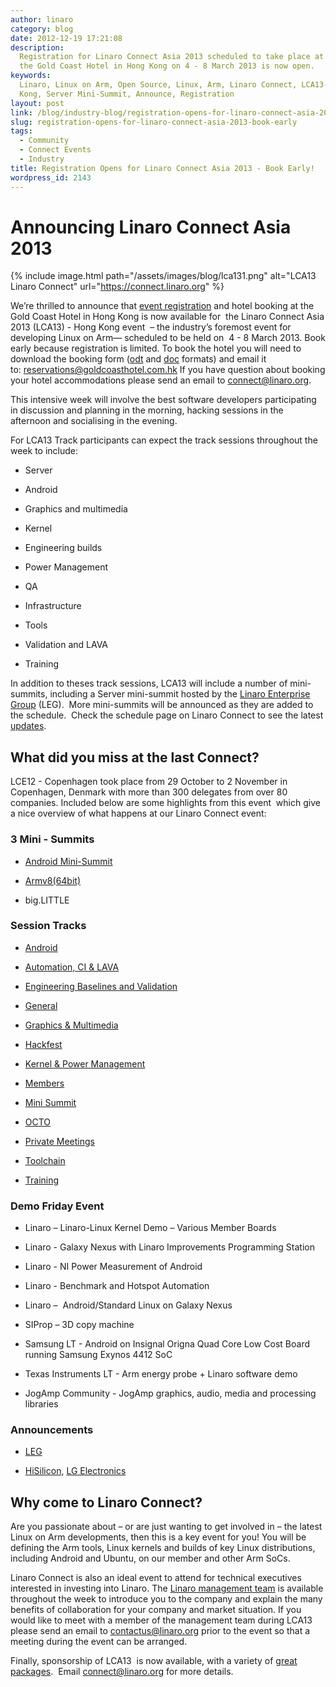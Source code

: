 ```yaml
---
author: linaro
category: blog
date: 2012-12-19 17:21:08
description:
  Registration for Linaro Connect Asia 2013 scheduled to take place at
  the Gold Coast Hotel in Hong Kong on 4 - 8 March 2013 is now open.
keywords:
  Linaro, Linux on Arm, Open Source, Linux, Arm, Linaro Connect, LCA13-Hong
  Kong, Server Mini-Summit, Announce, Registration
layout: post
link: /blog/industry-blog/registration-opens-for-linaro-connect-asia-2013-book-early/
slug: registration-opens-for-linaro-connect-asia-2013-book-early
tags:
  - Community
  - Connect Events
  - Industry
title: Registration Opens for Linaro Connect Asia 2013 - Book Early!
wordpress_id: 2143
---
```


# Announcing Linaro Connect Asia 2013

{% include image.html path="/assets/images/blog/lca131.png" alt="LCA13 Linaro Connect" url="https://connect.linaro.org" %}

We’re thrilled to announce that [event registration](http://linaro.eventbrite.co.uk/) and hotel booking at the Gold Coast Hotel in Hong Kong is now available for  the Linaro Connect Asia 2013 (LCA13) - Hong Kong event  – the industry’s foremost event for developing Linux on Arm— scheduled to be held on  4 - 8 March 2013. Book early because registration is limited. To book the hotel you will need to download the booking form ([odt](/assets/downloads/Hotel-Reservation-Form.odt) and [doc]() formats) and email it to: [reservations@goldcoasthotel.com.hk](mailto:reservations@goldcoasthotel.com.hk) If you have question about booking your hotel accommodations please send an email to [connect@linaro.org](mailto:connect@linaro.org).

This intensive week will involve the best software developers participating in discussion and planning in the morning, hacking sessions in the afternoon and socialising in the evening.

For LCA13 Track participants can expect the track sessions throughout the week to include:

- Server

- Android

- Graphics and multimedia

- Kernel

- Engineering builds

- Power Management

- QA

- Infrastructure

- Tools

- Validation and LAVA

- Training

In addition to theses track sessions, LCA13 will include a number of mini-summits, including a Server mini-summit hosted by the [Linaro Enterprise Group](/engineering/datacenter-and-cloud/) (LEG).  More mini-summits will be announced as they are added to the schedule.  Check the schedule page on Linaro Connect to see the latest [updates](https://connect.linaro.org/).

## What did you miss at the last Connect?

LCE12 - Copenhagen took place from 29 October to 2 November in Copenhagen, Denmark with more than 300 delegates from over 80 companies. Included below are some highlights from this event  which give a nice overview of what happens at our Linaro Connect event:

### 3 Mini - Summits

- [Android Mini-Summit](/blog/summary-of-the-android-mini-summit-at-connect-copenhagen-2012/)

- [Armv8(64bit)](/blog/armv8-64-bit-mini-summit-at-lce12-copenhagen/)

- big.LITTLE

### Session Tracks

- [Android](https://connect.linaro.org)

- [Automation, CI & LAVA](https://connect.linaro.org)

- [Engineering Baselines and Validation](https://connect.linaro.org)

- [General](https://connect.linaro.org)

- [Graphics & Multimedia](https://connect.linaro.org)

- [Hackfest](https://connect.linaro.org)

- [Kernel & Power Management](https://connect.linaro.org)

- [Members](https://connect.linaro.org)

- [Mini Summit](https://connect.linaro.org)

- [OCTO](https://connect.linaro.org)

- [Private Meetings](https://connect.linaro.org)

- [Toolchain](https://connect.linaro.org)

- [Training](https://connect.linaro.org)

### Demo Friday Event

- Linaro – Linaro-Linux Kernel Demo – Various Member Boards

- Linaro - Galaxy Nexus with Linaro Improvements Programming Station

- Linaro - NI Power Measurement of Android

- Linaro - Benchmark and Hotspot Automation

- Linaro –  Android/Standard Linux on Galaxy Nexus

- SIProp – 3D copy machine

- Samsung LT - Android on Insignal Origna Quad Core Low Cost Board running Samsung Exynos 4412 SoC

- Texas Instruments LT - Arm energy probe + Linaro software demo

- JogAmp Community - JogAmp graphics, audio, media and processing libraries

### Announcements

- [LEG](/news/industry-leaders-collaborate-to-accelerate-software-ecosystem-for-arm-servers-and-join-linaro/)

- [HiSilicon](/news/hisilicon-joins-linaro-as-core-member/), [LG Electronics](/news/lg-electronics-joins-linaro/)

## Why come to Linaro Connect?

Are you passionate about – or are just wanting to get involved in – the latest Linux on Arm developments, then this is a key event for you! You will be defining the Arm tools, Linux kernels and builds of key Linux distributions, including Android and Ubuntu, on our member and other Arm SoCs.

Linaro Connect is also an ideal event to attend for technical executives interested in investing into Linaro. The [Linaro management team](/about/) is available throughout the week to introduce you to the company and explain the many benefits of collaboration for your company and market situation. If you would like to meet with a member of the management team during LCA13 please send an email to contactus@linaro.org prior to the event so that a meeting during the event can be arranged.

Finally, sponsorship of LCA13  is now available, with a variety of [great packages](https://connect.linaro.org/sponsors/).  Email [connect@linaro.org](mailto:connect@linaro.org) for more details.
